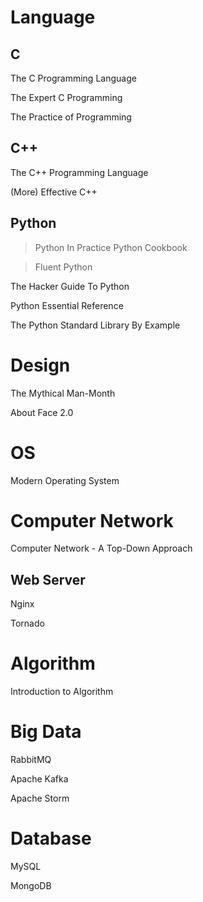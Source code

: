 Language
========
C
-
The C Programming Language

The Expert C Programming

The Practice of Programming

C++
---
The C++ Programming Language

(More) Effective C++



Python
------
>Python In Practice
>Python Cookbook


>Fluent Python

The Hacker Guide To Python

Python Essential Reference

The Python Standard Library By Example


Design
======
The Mythical Man-Month

About Face 2.0


OS
==
Modern Operating System


Computer Network
================
Computer Network - A Top-Down Approach

Web Server
----------
Nginx

Tornado


Algorithm
=========
Introduction to Algorithm


Big Data
========
RabbitMQ

Apache Kafka

Apache Storm


Database
========
MySQL

MongoDB
